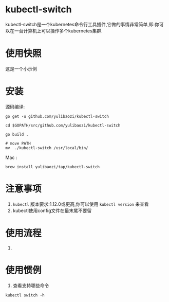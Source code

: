# kubectl-switch

kubectl-switch是一个kubernetes命令行工具插件,它做的事情非常简单,即:你可以在一台计算机上可以操作多个kubernetes集群.

# 使用快照

这是一个小示例
 
# 安装

源码编译:

```
go get -u github.com/yulibaozi/kubectl-switch

cd $GOPATH/src/github.com/yulibaozi/kubectl-switch

go build .

# move PATH
mv  ./kubectl-switch /usr/local/bin/
```

Mac :

```
brew install yulibaozi/tap/kubectl-switch
```

# 注意事项

1. `kubectl` 版本要求:1.12.0或更高,你可以使用 `kubectl version` 来查看
2. kubectl使用config文件在最末尾不要留

# 使用流程

1. 
# 使用惯例

1. 查看支持哪些命令
```
kubectl switch -h
```



